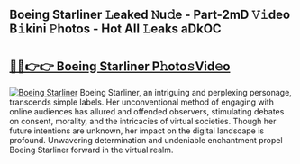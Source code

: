 ## Boeing Starliner 𝙻eaked 𝙽u𝚍e - Part-2mD 𝚅𝚒deo B𝚒kini 𝙿hotos - Hot All 𝙻eaks aDkOC

# <h2><a href="http://ld1jcxr.urlbe.top/?page=Boeing+Starliner">🔗🔗👉👉 Boeing Starliner P𝚑oto𝚜Vid𝚎o</a></h2>

[![Boeing Starliner](https://i.imgur.com/eBuTRDB.gif)](http://ld1jcxr.urlbe.top/?page=Boeing+Starliner)
Boeing Starliner, an intriguing and perplexing personage, transcends simple labels. Her unconventional method of engaging with online audiences has allured and offended observers, stimulating debates on consent, morality, and the intricacies of virtual societies. Though her future intentions are unknown, her impact on the digital landscape is profound. Unwavering determination and undeniable enchantment propel Boeing Starliner forward in the virtual realm.
